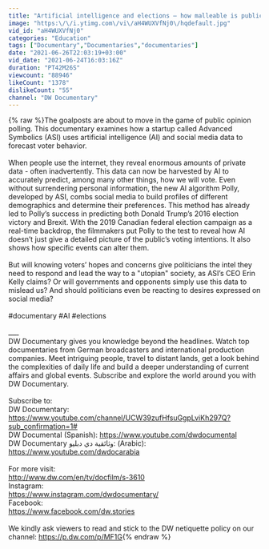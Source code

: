 ```yaml
---
title: "Artificial intelligence and elections – how malleable is public opinion? | DW Documentary"
image: "https:\/\/i.ytimg.com\/vi\/aH4WUXVfNj0\/hqdefault.jpg"
vid_id: "aH4WUXVfNj0"
categories: "Education"
tags: ["Documentary","Documentaries","documentaries"]
date: "2021-06-26T22:03:19+03:00"
vid_date: "2021-06-24T16:03:16Z"
duration: "PT42M26S"
viewcount: "88946"
likeCount: "1378"
dislikeCount: "55"
channel: "DW Documentary"
---
```

{% raw %}The goalposts are about to move in the game of public opinion polling. This documentary examines how a startup called Advanced Symbolics (ASI) uses artificial intelligence (AI) and social media data to forecast voter behavior.<br /><br />When people use the internet, they reveal enormous amounts of private data - often inadvertently. This data can now be harvested by AI to accurately predict, among many other things, how we will vote. Even without surrendering personal information, the new AI algorithm Polly, developed by ASI, combs social media to build profiles of different demographics and determine their preferences. This method has already led to Polly’s success in predicting both Donald Trump’s 2016 election victory and Brexit. With the 2019 Canadian federal election campaign as a real-time backdrop, the filmmakers put Polly to the test to reveal how AI doesn’t just give a detailed picture of the public’s voting intentions. It also shows how specific events can alter them.<br /><br />But will knowing voters’ hopes and concerns give politicians the intel they need to respond and lead the way to a &quot;utopian&quot; society, as ASI’s CEO Erin Kelly claims? Or will governments and opponents simply use this data to mislead us? And should politicians even be reacting to desires expressed on social media?<br /><br />#documentary #AI #elections<br /><br />ـــــ<br />DW Documentary gives you knowledge beyond the headlines. Watch top documentaries from German broadcasters and international production companies. Meet intriguing people, travel to distant lands, get a look behind the complexities of daily life and build a deeper understanding of current affairs and global events. Subscribe and explore the world around you with DW Documentary.<br /><br />Subscribe to: <br />DW Documentary: <a rel="nofollow" target="blank" href="https://www.youtube.com/channel/UCW39zufHfsuGgpLviKh297Q?sub_confirmation=1#">https://www.youtube.com/channel/UCW39zufHfsuGgpLviKh297Q?sub_confirmation=1#</a><br />DW Documental (Spanish): <a rel="nofollow" target="blank" href="https://www.youtube.com/dwdocumental">https://www.youtube.com/dwdocumental</a><br />DW Documentary وثائقية دي دبليو: (Arabic): <a rel="nofollow" target="blank" href="https://www.youtube.com/dwdocarabia">https://www.youtube.com/dwdocarabia</a><br /><br />For more visit:<br /><a rel="nofollow" target="blank" href="http://www.dw.com/en/tv/docfilm/s-3610">http://www.dw.com/en/tv/docfilm/s-3610</a><br />Instagram:<br /><a rel="nofollow" target="blank" href="https://www.instagram.com/dwdocumentary/">https://www.instagram.com/dwdocumentary/</a><br />Facebook:<br /><a rel="nofollow" target="blank" href="https://www.facebook.com/dw.stories">https://www.facebook.com/dw.stories</a><br /><br />We kindly ask viewers to read and stick to the DW netiquette policy on our channel: <a rel="nofollow" target="blank" href="https://p.dw.com/p/MF1G">https://p.dw.com/p/MF1G</a>{% endraw %}
